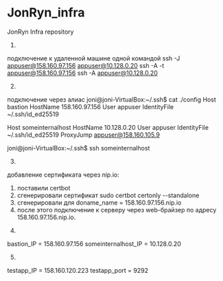 # JonRyn_infra
JonRyn Infra repository

1.
подключение к удаленной машине одной командой
ssh -J appuser@158.160.97.156 appuser@10.128.0.20
ssh -A -t appuser@158.160.97.156 ssh -A appuser@10.128.0.20


2.
подключение через алиас
joni@joni-VirtualBox:~/.ssh$ cat ./config
Host bastion
	HostName 158.160.97.156
	User appuser
	IdentityFile ~/.ssh/id_ed25519

Host someinternalhost
	HostName 10.128.0.20
	User appuser
	IdentityFile ~/.ssh/id_ed25519
	ProxyJump appuser@158.160.105.9


joni@joni-VirtualBox:~/.ssh$ ssh someinternalhost


3.

добавление сертификата через nip.io:
1) поставили certbot
2) сгенерировали сертификат
	sudo certbot certonly --standalone
3) сгенерировали для doname_name = 158.160.97.156.nip.io
4) после этого подключение к серверу через web-брайзер по адресу 158.160.97.156.nip.io.


4.

bastion_IP = 158.160.97.156
someinternalhost_IP = 10.128.0.20


5.
testapp_IP = 158.160.120.223
testapp_port = 9292
